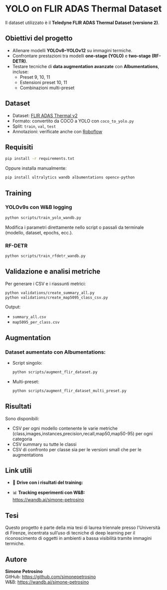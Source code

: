 
# YOLO on FLIR ADAS Thermal Dataset

Il dataset utilizzato è il **Teledyne FLIR ADAS Thermal Dataset (versione 2)**.

##  Obiettivi del progetto

- Allenare modelli **YOLOv8–YOLOv12** su immagini termiche.  
- Confrontare prestazioni tra modelli **one-stage (YOLO)** e **two-stage (RF-DETR)**.  
- Testare tecniche di **data augmentation avanzate** con **Albumentations**, incluse:
  - Preset 9, 10, 11  
  - Estensioni preset 10, 11
  - Combinazioni multi-preset 

##  Dataset

- Dataset: [FLIR ADAS Thermal v2](https://www.kaggle.com/datasets/samdazel/teledyne-flir-adas-thermal-dataset-v2)  
- Formato: convertito da COCO a YOLO con `coco_to_yolo.py`  
- Split: `train`, `val`, `test`  
- Annotazioni: verificate anche con [Roboflow](https://roboflow.com)

##  Requisiti

```bash
pip install -r requirements.txt
```

Oppure installa manualmente:

```bash
pip install ultralytics wandb albumentations opencv-python
```

##  Training

### YOLOv9s con W&B logging

```bash
python scripts/train_yolo_wandb.py
```

Modifica i parametri direttamente nello script o passali da terminale (modello, dataset, epochs, ecc.).

### RF-DETR

```bash
python scripts/train_rfdetr_wandb.py
```


##  Validazione e analisi metriche

Per generare i CSV e i riassunti metrici:

```bash
python validations/create_summary_all.py
python validations/create_map5095_class_csv.py
```

Output:
- `summary_all.csv`  
- `map5095_per_class.csv`

##  Augmentation

### Dataset aumentato con Albumentations:

- Script singolo:
  ```bash
  python scripts/augment_flir_dataset.py
  ```

- Multi-preset:
  ```bash
  python scripts/augment_flir_dataset_multi_preset.py
  ```


##  Risultati

Sono disponibili:
- CSV per ogni modello contenente le varie metriche (class,images,instances,precision,recall,map50,map50-95) per ogni categoria
- CSV summary su tutte le classi
- CSV di confronto per classe sia per le versioni small che per le augmentations

## Link utili

- 📂 **Drive con i risultati del training:**  
  

- 📊 **Tracking esperimenti con W&B:**  
  https://wandb.ai/simone-petrosino

## Tesi

Questo progetto è parte della mia tesi di laurea triennale presso l'Università di Firenze, incentrata sull’uso di tecniche di deep learning per il riconoscimento di oggetti in ambienti a bassa visibilità tramite immagini termiche.

##  Autore

**Simone Petrosino**  
GitHub: https://github.com/simonepetrosino  
W&B: https://wandb.ai/simone-petrosino
